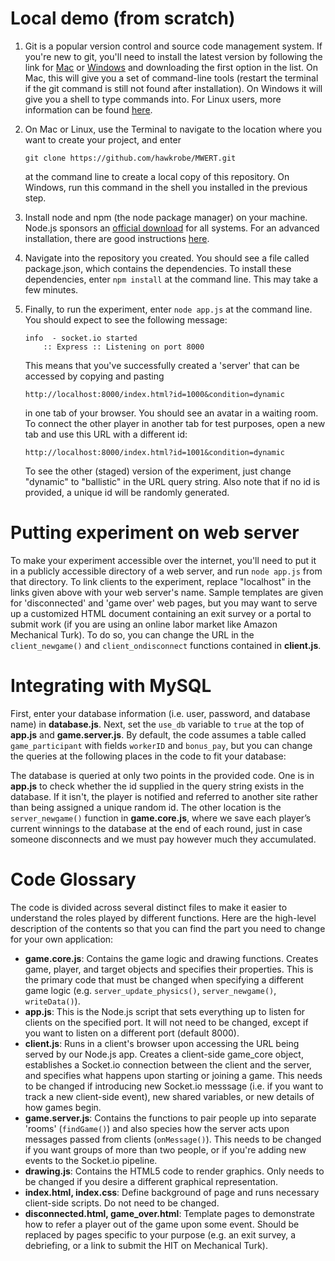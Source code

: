 Local demo (from scratch)
=========================

1. Git is a popular version control and source code management system. If you're new to git, you'll need to install the latest version by following the link for [Mac](https://code.google.com/p/git-osx-installer/downloads/list) or [Windows](https://code.google.com/p/msysgit/downloads/list?q=full+installer+official+git) and downloading the first option in the list. On Mac, this will give you a set of command-line tools (restart the terminal if the git command is still not found after installation). On Windows it will give you a shell to type commands into. For Linux users, more information can be found [here](http://git-scm.com/book/en/Getting-Started-Installing-Git).

2. On Mac or Linux, use the Terminal to navigate to the location where you want to create your project, and enter 
   ```
   git clone https://github.com/hawkrobe/MWERT.git
   ```
   at the command line to create a local copy of this repository. On Windows, run this command in the shell you installed in the previous step.

3. Install node and npm (the node package manager) on your machine. Node.js sponsors an [official download](http://nodejs.org/download/) for all systems. For an advanced installation, there are good instructions [here](https://gist.github.com/isaacs/579814).

4. Navigate into the repository you created. You should see a file called package.json, which contains the dependencies. To install these dependencies, enter ```npm install``` at the command line. This may take a few minutes.

5. Finally, to run the experiment, enter ```node app.js``` at the command line. You should expect to see the following message:
   ```
   info  - socket.io started
       :: Express :: Listening on port 8000
   ```
   This means that you've successfully created a 'server' that can be accessed by copying and pasting 
   ```
   http://localhost:8000/index.html?id=1000&condition=dynamic 
   ```
   in one tab of your browser. You should see an avatar in a waiting room. To connect the other player in another tab for test purposes, open a new tab and use this URL with a different id:
   ```
   http://localhost:8000/index.html?id=1001&condition=dynamic 
   ```
   To see the other (staged) version of the experiment, just change "dynamic" to "ballistic" in the URL query string. Also note that if no id is provided, a unique id will be randomly generated.

Putting experiment on web server
================================

To make your experiment accessible over the internet, you'll need to put it in a publicly accessible directory of a web server, and run ```node app.js``` from that directory. To link clients to the experiment, replace "localhost" in the links given above with your web server's name. Sample templates are given for 'disconnected' and 'game over' web pages, but you may want to serve up a customized HTML document containing an exit survey or a portal to submit work (if you are using an online labor market like Amazon Mechanical Turk). To do so, you can change the URL in the ```client_newgame()``` and ```client_ondisconnect``` functions contained in **client.js**.

Integrating with MySQL
======================

First, enter your database information (i.e. user, password, and database name) in **database.js**. Next, set the ```use_db``` variable to ```true``` at the top of **app.js** and **game.server.js**. By default, the code assumes a table called ```game_participant``` with fields ```workerID``` and ```bonus_pay```, but you can change the queries at the following places in the code to fit your database:

The database is queried at only two points in the provided code. One is in **app.js** to check whether the id supplied in the query string exists in the database. If it isn't, the player is notified and referred to another site rather than being assigned a unique random id. The other location is the ```server_newgame()``` function in **game.core.js**, where we save each player’s current winnings to the database at the end of each round, just in case someone disconnects and we must pay however much they accumulated.


Code Glossary
=============

The code is divided across several distinct files to make it easier to understand the roles played by different functions. Here are the high-level description of the contents so that you can find the part you need to change for your own application:

* **game.core.js**: Contains the game logic and drawing functions. Creates game, player, and target objects and specifies their properties. This is the primary code that must be changed when specifying a different game logic (e.g. ```server_update_physics()```, ```server_newgame()```, ```writeData()```).
* **app.js**: This is the Node.js script that sets everything up to listen for clients on the specified port. It will not need to be changed, except if you want to listen on a different port (default 8000).
* **client.js**: Runs in a client's browser upon accessing the URL being served by our Node.js app. Creates a client-side game_core object, establishes a Socket.io connection between the client and the server, and specifies what happens upon starting or joining a game. This needs to be changed if introducing new Socket.io messsage (i.e. if you want to track a new client-side event), new shared variables, or new details of how games begin.
* **game.server.js**: Contains the functions to pair people up into separate 'rooms' (```findGame()```) and also species how the server acts upon messages passed from clients (```onMessage()```). This needs to be changed if you want groups of more than two people, or if you're adding new events to the Socket.io pipeline.
* **drawing.js**: Contains the HTML5 code to render graphics. Only needs to be changed if you desire a different graphical representation.
* **index.html, index.css**: Define background of page and runs necessary client-side scripts. Do not need to be changed.
* **disconnected.html, game_over.html**: Template pages to demonstrate how to refer a player out of the game upon some event. Should be replaced by pages specific to your purpose (e.g. an exit survey, a debriefing, or a link to submit the HIT on Mechanical Turk).
